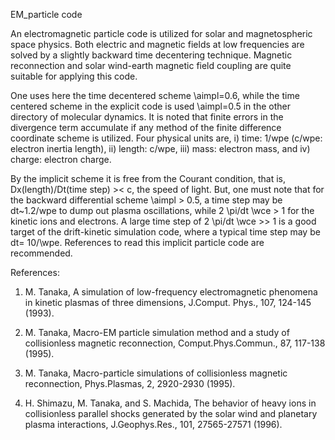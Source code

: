 EM_particle code

An electromagnetic particle code is utilized for solar and 
magnetospheric space physics. Both electric and magnetic fields 
at low frequencies are solved by a slightly backward time 
decentering technique. 
Magnetic reconnection and solar wind-earth magnetic field coupling 
are quite suitable for applying this code.

One uses here the time decentered scheme \aimpl=0.6, while 
the time centered scheme in the explicit code is used \aimpl=0.5 
in the other directory of molecular dynamics. 
It is noted that finite errors in the divergence term accumulate 
if any method of the finite difference coordinate scheme is utilized. 
Four physical units are, i) time: 1/wpe (c/wpe: 
electron inertia length), ii) length: c/wpe, iii) mass: electron mass, 
and iv) charge: electron charge.

By the implicit scheme it is free from the Courant condition, that is, 
Dx(length)/Dt(time step) >< c, the speed of light. 
But, one must note that for the backward differential scheme \aimpl > 0.5, 
a time step may be dt~1.2/wpe to dump out plasma oscillations, 
while 2 \pi/dt \wce > 1 for the kinetic ions and electrons. 
A large time step of 2 \pi/dt \wce >> 1 is a good target of the 
drift-kinetic simulation code, where a typical time step 
may be dt= 10/\wpe. 
References to read this implicit particle code are recommended.

References:

1. M. Tanaka, A simulation of low-frequency electromagnetic phenomena in kinetic plasmas of three dimensions, J.Comput. Phys., 107, 124-145 (1993).

2. M. Tanaka, Macro-EM particle simulation method and a study of collisionless magnetic reconnection, Comput.Phys.Commun., 87, 117-138 (1995).

3. M. Tanaka, Macro-particle simulations of collisionless magnetic reconnection, Phys.Plasmas, 2, 2920-2930 (1995).
 
4. H. Shimazu, M. Tanaka, and S. Machida, The behavior of heavy ions in collisionless parallel shocks generated by the solar wind and planetary plasma interactions, J.Geophys.Res., 101, 27565-27571 (1996).

